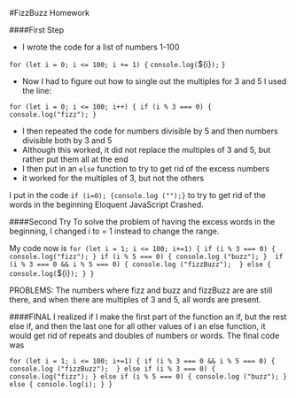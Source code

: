 #FizzBuzz Homework

####First Step
- I wrote the code for a list of numbers 1-100

`for (let i = 0; i <= 100; i += 1) {`
  `console.log(`${i}`);`
  `}`
  
- Now I had to figure out how to single out the multiples for 3 and 5
I used the line:

`for (let i = 0; i <= 100; i++) {
  if (i % 3 === 0) {
    console.log("fizz");
    }`
	
- I then repeated the code for numbers divisible by 5 and then numbers divisible both by 3 and 5
- Although this worked, it did not replace the multiples of 3 and 5, but rather put them all at the end
- I then put in an `else` function to try to get rid of the excess numbers
- it worked for the multiples of 3, but not the others

I put in the code `if (i=0); {console.log ("");}` to try to get rid of the words in the beginning
Eloquent JavaScript Crashed.

####Second Try
To solve the problem of having the excess words in the beginning, I changed i to = 1 instead to change the range.

My code now is 
`for (let i = 1; i <= 100; i+=1) {
  if (i % 3 === 0) {
    console.log("fizz");
    }
  if (i % 5 === 0) {
    console.log ("buzz");
    } 
  if (i % 3 === 0 && i % 5 === 0) {
    console.log ("fizzBuzz"); 
    }
  else {
    console.log(`${i}`);
    }
}`

PROBLEMS: The numbers where fizz and buzz and fizzBuzz are are still there, and when there are multiples of 3 and 5, all words are present.

####FINAL
I realized if I make the first part of the function an if, but the rest else if, and then the last one for all other values of i an else function, it would get rid of repeats and doubles of numbers or words. The final code was 

`for (let i = 1; i <= 100; i+=1) {
  if (i % 3 === 0 && i % 5 === 0) {
    console.log ("fizzBuzz"); 
    }
  else if (i % 3 === 0) {
    console.log("fizz");
    }
  else if (i % 5 === 0) {
    console.log ("buzz");
    } 
  else {
    console.log(i);
    }
}`